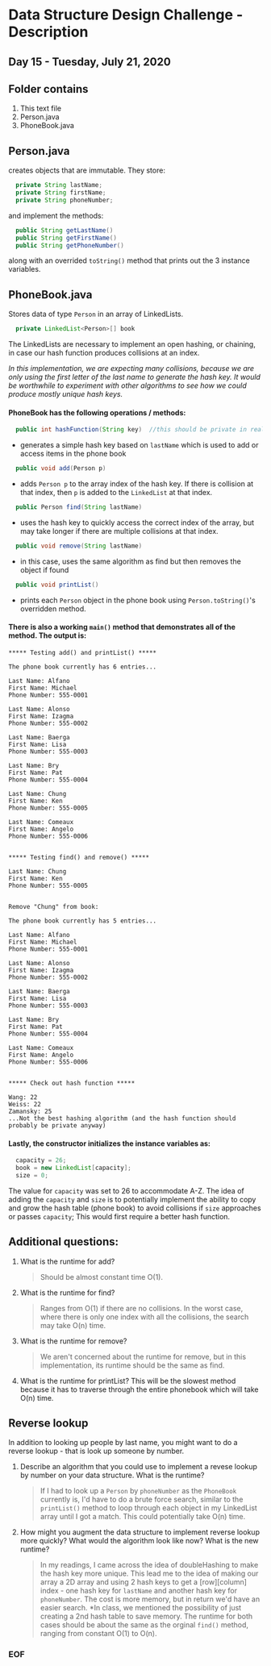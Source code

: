 # Data Structure Design Challenge - Description
## Day 15 - Tuesday, July 21, 2020


## Folder contains
1. This text file
2. Person.java
3. PhoneBook.java


## Person.java
creates objects that are immutable. They store:

```java
  private String lastName;
  private String firstName;
  private String phoneNumber;
```

and implement the methods:

```java
  public String getLastName()
  public String getFirstName()
  public String getPhoneNumber()
```
along with an overrided `toString()` method that prints out the 3 instance variables.


## PhoneBook.java
Stores data of type `Person` in an array of LinkedLists.
```java
  private LinkedList<Person>[] book
```
The LinkedLists are necessary to implement an open hashing, or chaining, in case our hash function produces collisions at an index.

*In this implementation, we are expecting many collisions, because we are only using the first letter of the last name to generate the hash key. It would be worthwhile to experiment with other algorithms to see how we could produce mostly unique hash keys.*

#### PhoneBook has the following operations / methods:
```java
  public int hashFunction(String key)  //this should be private in real implementation
```
- generates a simple hash key based on `lastName` which is used to add or access items in the phone book
```java
  public void add(Person p)
```
- adds `Person p` to the array index of the hash key. If there is collision at that index, then `p` is added to the `LinkedList` at that index.
```java
  public Person find(String lastName)
```
- uses the hash key to quickly access the correct index of the array, but may take longer if there are multiple collisions at that index.
```java
  public void remove(String lastName)
```
- in this case, uses the same algorithm as find but then removes the object if found
```java
  public void printList()
```
- prints each `Person` object in the phone book using `Person.toString()`'s overridden method.



#### There is also a working `main()` method that demonstrates all of the method. The output is:
```
***** Testing add() and printList() *****

The phone book currently has 6 entries...

Last Name: Alfano
First Name: Michael
Phone Number: 555-0001

Last Name: Alonso
First Name: Izagma
Phone Number: 555-0002

Last Name: Baerga
First Name: Lisa
Phone Number: 555-0003

Last Name: Bry
First Name: Pat
Phone Number: 555-0004

Last Name: Chung
First Name: Ken
Phone Number: 555-0005

Last Name: Comeaux
First Name: Angelo
Phone Number: 555-0006


***** Testing find() and remove() *****

Last Name: Chung
First Name: Ken
Phone Number: 555-0005


Remove "Chung" from book:

The phone book currently has 5 entries...

Last Name: Alfano
First Name: Michael
Phone Number: 555-0001

Last Name: Alonso
First Name: Izagma
Phone Number: 555-0002

Last Name: Baerga
First Name: Lisa
Phone Number: 555-0003

Last Name: Bry
First Name: Pat
Phone Number: 555-0004

Last Name: Comeaux
First Name: Angelo
Phone Number: 555-0006


***** Check out hash function *****

Wang: 22
Weiss: 22
Zamansky: 25
...Not the best hashing algorithm (and the hash function should probably be private anyway)
```


#### Lastly, the constructor initializes the instance variables as:
```java
  capacity = 26;
  book = new LinkedList[capacity];
  size = 0;
```
The value for `capacity` was set to 26 to accommodate A-Z. The idea of adding the `capacity` and `size` is to potentially implement the ability to copy and grow the hash table (phone book) to avoid collisions if `size` approaches or passes `capacity`; This would first require a better hash function.

## Additional questions:

1. What is the runtime for add?

	> Should be almost constant time O(1).
	
2. What is the runtime for find?

	> Ranges from O(1) if there are no collisions. In the worst case, where there is only one index with all the collisions, the search may take O(n) time.
	
3. What is the runtime for remove?

	> We aren't concerned about the runtime for remove, but in this implementation, its runtime should be the same as find.

4. What is the runtime for printList?
	This will be the slowest method because it has to traverse through the entire phonebook which will take O(n) time.




## Reverse lookup

In addition to looking up people by last name, you might want to do a reverse lookup - that is look up someone by number.

1. Describe an algorithm that you could use to implement a revese lookup by number on your data structure. What is the runtime?

	> If I had to look up a `Person` by `phoneNumber` as the `PhoneBook` currently is, I'd have to do a brute force search, similar to the `printList()` method to loop through each object in my LinkedList array until I got a match.  This could potentially take O(n) time.

2. How might you augment the data structure to implement reverse
   lookup more quickly? What would the algorithm look like now? What is the new runtime?

	> In my readings, I came across the idea of doubleHashing to make the hash key more unique.  This lead me to the idea of making our array a 2D array and using 2 hash keys to get a [row][column] index - one hash key for `lastName` and another hash key for `phoneNumber`. The cost is more memory, but in return we'd have an easier search.
	*In class, we mentioned the possibility of just creating a 2nd hash table to save memory.
	The runtime for both cases should be about the same as the orginal `find()` method, ranging from constant O(1) to O(n).

### EOF
